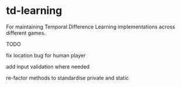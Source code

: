 # td-learning
For maintaining Temporal Difference Learning implementations across different games.

TODO

fix location bug for human player

add input validation where needed

re-factor methods to standardise private and static
